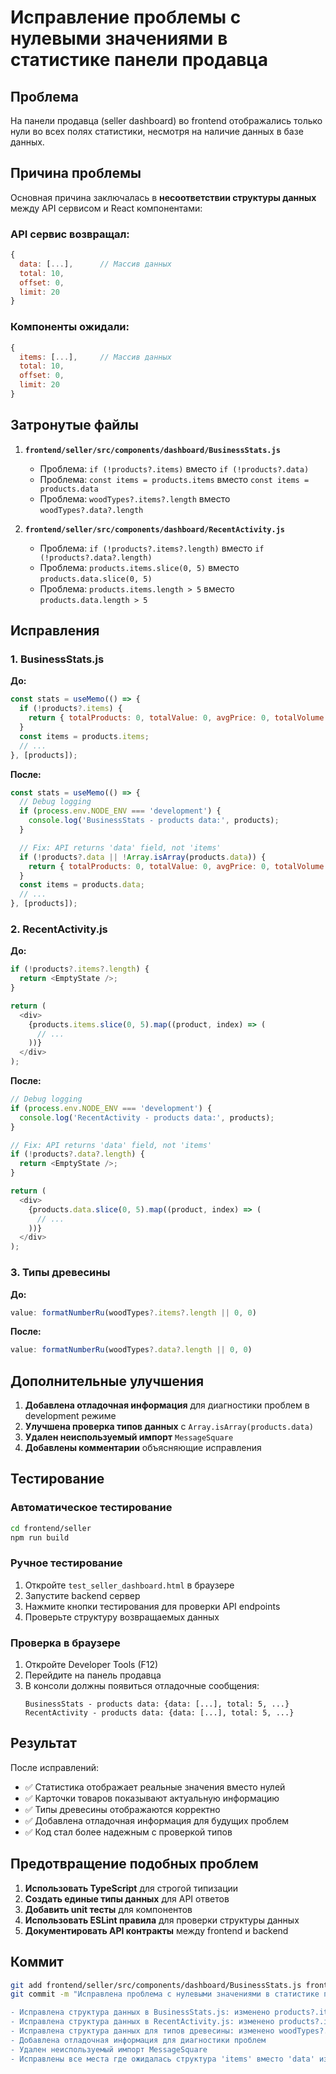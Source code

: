 # Исправление проблемы с нулевыми значениями в статистике панели продавца

## Проблема

На панели продавца (seller dashboard) во frontend отображались только нули во всех полях статистики, несмотря на наличие данных в базе данных.

## Причина проблемы

Основная причина заключалась в **несоответствии структуры данных** между API сервисом и React компонентами:

### API сервис возвращал:
```javascript
{
  data: [...],      // Массив данных
  total: 10,
  offset: 0,
  limit: 20
}
```

### Компоненты ожидали:
```javascript
{
  items: [...],     // Массив данных
  total: 10,
  offset: 0,
  limit: 20
}
```

## Затронутые файлы

1. **`frontend/seller/src/components/dashboard/BusinessStats.js`**
   - Проблема: `if (!products?.items)` вместо `if (!products?.data)`
   - Проблема: `const items = products.items` вместо `const items = products.data`
   - Проблема: `woodTypes?.items?.length` вместо `woodTypes?.data?.length`

2. **`frontend/seller/src/components/dashboard/RecentActivity.js`**
   - Проблема: `if (!products?.items?.length)` вместо `if (!products?.data?.length)`
   - Проблема: `products.items.slice(0, 5)` вместо `products.data.slice(0, 5)`
   - Проблема: `products.items.length > 5` вместо `products.data.length > 5`

## Исправления

### 1. BusinessStats.js

**До:**
```javascript
const stats = useMemo(() => {
  if (!products?.items) {
    return { totalProducts: 0, totalValue: 0, avgPrice: 0, totalVolume: 0 };
  }
  const items = products.items;
  // ...
}, [products]);
```

**После:**
```javascript
const stats = useMemo(() => {
  // Debug logging
  if (process.env.NODE_ENV === 'development') {
    console.log('BusinessStats - products data:', products);
  }

  // Fix: API returns 'data' field, not 'items'
  if (!products?.data || !Array.isArray(products.data)) {
    return { totalProducts: 0, totalValue: 0, avgPrice: 0, totalVolume: 0 };
  }
  const items = products.data;
  // ...
}, [products]);
```

### 2. RecentActivity.js

**До:**
```javascript
if (!products?.items?.length) {
  return <EmptyState />;
}

return (
  <div>
    {products.items.slice(0, 5).map((product, index) => (
      // ...
    ))}
  </div>
);
```

**После:**
```javascript
// Debug logging
if (process.env.NODE_ENV === 'development') {
  console.log('RecentActivity - products data:', products);
}

// Fix: API returns 'data' field, not 'items'
if (!products?.data?.length) {
  return <EmptyState />;
}

return (
  <div>
    {products.data.slice(0, 5).map((product, index) => (
      // ...
    ))}
  </div>
);
```

### 3. Типы древесины

**До:**
```javascript
value: formatNumberRu(woodTypes?.items?.length || 0, 0)
```

**После:**
```javascript
value: formatNumberRu(woodTypes?.data?.length || 0, 0)
```

## Дополнительные улучшения

1. **Добавлена отладочная информация** для диагностики проблем в development режиме
2. **Улучшена проверка типов данных** с `Array.isArray(products.data)`
3. **Удален неиспользуемый импорт** `MessageSquare`
4. **Добавлены комментарии** объясняющие исправления

## Тестирование

### Автоматическое тестирование
```bash
cd frontend/seller
npm run build
```

### Ручное тестирование
1. Откройте `test_seller_dashboard.html` в браузере
2. Запустите backend сервер
3. Нажмите кнопки тестирования для проверки API endpoints
4. Проверьте структуру возвращаемых данных

### Проверка в браузере
1. Откройте Developer Tools (F12)
2. Перейдите на панель продавца
3. В консоли должны появиться отладочные сообщения:
   ```
   BusinessStats - products data: {data: [...], total: 5, ...}
   RecentActivity - products data: {data: [...], total: 5, ...}
   ```

## Результат

После исправлений:
- ✅ Статистика отображает реальные значения вместо нулей
- ✅ Карточки товаров показывают актуальную информацию
- ✅ Типы древесины отображаются корректно
- ✅ Добавлена отладочная информация для будущих проблем
- ✅ Код стал более надежным с проверкой типов

## Предотвращение подобных проблем

1. **Использовать TypeScript** для строгой типизации
2. **Создать единые типы данных** для API ответов
3. **Добавить unit тесты** для компонентов
4. **Использовать ESLint правила** для проверки структуры данных
5. **Документировать API контракты** между frontend и backend

## Коммит

```bash
git add frontend/seller/src/components/dashboard/BusinessStats.js frontend/seller/src/components/dashboard/RecentActivity.js
git commit -m "Исправлена проблема с нулевыми значениями в статистике панели продавца

- Исправлена структура данных в BusinessStats.js: изменено products?.items на products?.data
- Исправлена структура данных в RecentActivity.js: изменено products?.items на products?.data  
- Исправлена структура данных для типов древесины: изменено woodTypes?.items на woodTypes?.data
- Добавлена отладочная информация для диагностики проблем
- Удален неиспользуемый импорт MessageSquare
- Исправлены все места где ожидалась структура 'items' вместо 'data' из API"
```
